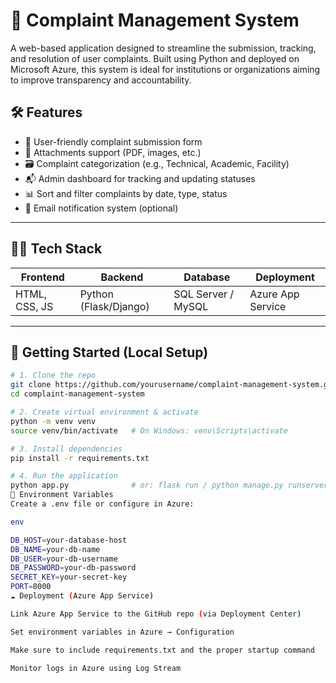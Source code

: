 # 📢 Complaint Management System

A web-based application designed to streamline the submission, tracking, and resolution of user complaints. Built using Python and deployed on Microsoft Azure, this system is ideal for institutions or organizations aiming to improve transparency and accountability.

## 🛠️ Features

- 🔐 User-friendly complaint submission form
- 📄 Attachments support (PDF, images, etc.)
- 🗃️ Complaint categorization (e.g., Technical, Academic, Facility)
- 📬 Admin dashboard for tracking and updating statuses
- 📊 Sort and filter complaints by date, type, status
- 📨 Email notification system (optional)

---

## 🧑‍💻 Tech Stack

| Frontend        | Backend         | Database      | Deployment      |
|----------------|------------------|---------------|-----------------|
| HTML, CSS, JS   | Python (Flask/Django) | SQL Server / MySQL | Azure App Service |

---

## 🚀 Getting Started (Local Setup)

```bash
# 1. Clone the repo
git clone https://github.com/yourusername/complaint-management-system.git
cd complaint-management-system

# 2. Create virtual environment & activate
python -m venv venv
source venv/bin/activate   # On Windows: venv\Scripts\activate

# 3. Install dependencies
pip install -r requirements.txt

# 4. Run the application
python app.py              # or: flask run / python manage.py runserver
🔧 Environment Variables
Create a .env file or configure in Azure:

env

DB_HOST=your-database-host
DB_NAME=your-db-name
DB_USER=your-db-username
DB_PASSWORD=your-db-password
SECRET_KEY=your-secret-key
PORT=8000
☁️ Deployment (Azure App Service)

Link Azure App Service to the GitHub repo (via Deployment Center)

Set environment variables in Azure → Configuration

Make sure to include requirements.txt and the proper startup command

Monitor logs in Azure using Log Stream

